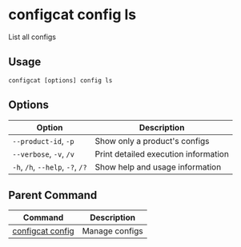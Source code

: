 # configcat config ls
List all configs
## Usage
```
configcat [options] config ls
```
## Options
| Option | Description |
| ------ | ----------- |
| `--product-id`, `-p` | Show only a product's configs |
| `--verbose`, `-v`, `/v` | Print detailed execution information |
| `-h`, `/h`, `--help`, `-?`, `/?` | Show help and usage information |
## Parent Command
| Command | Description |
| ------ | ----------- |
| [configcat config](configcat-config.md) | Manage configs |
